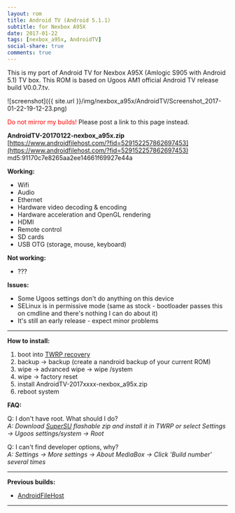 ```yaml
---
layout: rom
title: Android TV (Android 5.1.1)
subtitle: for Nexbox A95X
date: 2017-01-22
tags: [nexbox_a95x, AndroidTV]
social-share: true
comments: true
---
```


This is my port of Android TV for Nexbox A95X (Amlogic S905 with Android 5.1) TV box. This ROM is based on Ugoos AM1 official Android TV release build V0.0.7.tv.

![screenshot]({{ site.url }}/img/nexbox_a95x/AndroidTV/Screenshot_2017-01-22-19-12-23.png)

<span style="color:#FF0000;">Do not mirror my builds!</span> Please post a link to this page instead.

**AndroidTV-20170122-nexbox_a95x.zip**  
[https://www.androidfilehost.com/?fid=529152257862697453](https://www.androidfilehost.com/?fid=529152257862697453)  
md5:91170c7e8265aa2ee14661f69927e44a

**Working:**

- Wifi
- Audio
- Ethernet
- Hardware video decoding & encoding
- Hardware acceleration and OpenGL rendering
- HDMI
- Remote control
- SD cards
- USB OTG (storage, mouse, keyboard)

**Not working:**

- ???

**Issues:**

- Some Ugoos settings don't do anything on this device
- SELinux is in permissive mode (same as stock - bootloader passes this on cmdline and there's nothing I can do about it)
- It's still an early release - expect minor problems

----

**How to install:**

1. boot into [TWRP recovery](/devices/nexbox_a95x/TWRP)
2. backup -> backup (create a nandroid backup of your current ROM)
3. wipe -> advanced wipe -> wipe /system
4. wipe -> factory reset
5. install AndroidTV-2017xxxx-nexbox_a95x.zip
6. reboot system

**FAQ:**

Q: I don't have root. What should I do?  
*A: Download [SuperSU](http://download.chainfire.eu/supersu-stable) flashable zip and install it in TWRP or select Settings -> Ugoos settings/system -> Root*

Q: I can't find developer options, why?  
*A: Settings -> More settings -> About MediaBox -> Click 'Build number' several times*

----

**Previous builds:**

- [AndroidFileHost](https://www.androidfilehost.com/?w=files&flid=137212)

----

